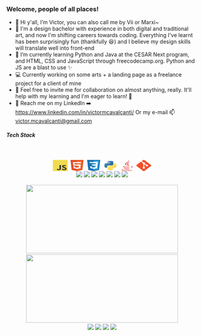### Welcome, people of all places! 

- 👋 Hi y'all, I’m Victor, you can also call me by Vii or Marxi~
- 🎨 I'm a design bachelor with experience in both digital and traditional art, and now I'm shifting careers towards coding. Everything I've learnt has been surprisingly fun (thankfully 😆) and I believe my design skills will translate well into front-end
- 📝 I’m currently learning Python and Java at the CESAR Next program, and HTML, CSS and JavaScript through freecodecamp.org. Python and JS are a blast to use ✨
- 💻 Currently working on some arts + a landing page as a freelance project for a client of mine
- 💚 Feel free to invite me for collaboration on almost anything, really. It'll help with my learning and I'm eager to learn! 📔
- 📣 Reach me on my LinkedIn ➡️ https://www.linkedin.com/in/victormcavalcanti/ Or my e-mail 📫 victor.mcavalcanti@gmail.com

##### Tech Stack

<div align="center" style="display: inline_block"><br>
  <br>
  <img align="center" alt="Vic-JS" height="30" width="40" src="https://raw.githubusercontent.com/devicons/devicon/master/icons/javascript/javascript-original.svg">
  <img align="center" alt="Vic-HTML" height="30" width="40" src="https://raw.githubusercontent.com/devicons/devicon/master/icons/html5/html5-original.svg">
  <img align="center" alt="Vic-CSS" height="30" width="40" src="https://raw.githubusercontent.com/devicons/devicon/master/icons/css3/css3-original.svg">
  <img align="center" alt="Vic-Python" height="30" width="40" src="https://raw.githubusercontent.com/devicons/devicon/master/icons/python/python-original.svg">
  <img align="center" alt="Vic-Java" height="30" width="40" src="https://raw.githubusercontent.com/devicons/devicon/master/icons/java/java-plain.svg">
  <img align="center" alt="Vic-Git" height="30" width="40" src="https://raw.githubusercontent.com/devicons/devicon/master/icons/git/git-plain.svg">  
  <br>
  <img src="https://aleen42.github.io/badges/src/photoshop.svg">
  <img src="https://aleen42.github.io/badges/src/illustrator.svg">
  <img src="https://img.shields.io/badge/-Ubuntu-orange">
  <img src="https://img.shields.io/badge/-Linux%20Mint-99eebb">
  <img src="https://img.shields.io/badge/-Solus%20Linux-406070">
  <img src="https://img.shields.io/badge/-Krita-ddaaee">
  <img src="https://img.shields.io/badge/-Inkscape-404040">
</div>

<div align="center" style="display: inline_block"><br>
  <a href="https://github.com/VicMCA">
  <img height="180em" width="400em" src="https://github-readme-stats.vercel.app/api?username=VicMCA&show_icons=true&theme=tokyonight&include_all_commits=true&count_private=true"/>
  <img height="180em" width="400em"  src="https://github-readme-stats.vercel.app/api/top-langs/?username=VicMCA&layout=compact&langs_count=7&theme=tokyonight"/>
</div>
  
<div align="center" style="display: inline_block">
  <a href="mailto:victor.mcavalcanti@gmail.com" target="_blank"><img src="https://img.shields.io/badge/Gmail-D14836?style=for-the-badge&logo=gmail&logoColor=white"></a>
  <a href="+5581994717636" target="_blank"><img src="https://img.shields.io/badge/WhatsApp-25D366?style=for-the-badge&logo=whatsapp&logoColor=white"></a>
  <a href="+5581994717636" target="_blank"><img src="https://img.shields.io/badge/Telegram-2CA5E0?style=for-the-badge&logo=telegram&logoColor=white"></a>
  <a href="https://www.linkedin.com/victormcavalcanti" target="_blank"><img src="https://img.shields.io/badge/LinkedIn-0077B5?style=for-the-badge&logo=linkedin&logoColor=white"></a>
</div>


  
<!---
VMarxi/VMarxi is a ✨ special ✨ repository because its `README.md` (this file) appears on your GitHub profile.
You can click the Preview link to take a look at your changes.
--->
